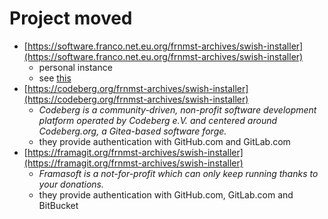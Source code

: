 # Project moved

- [https://software.franco.net.eu.org/frnmst-archives/swish-installer](https://software.franco.net.eu.org/frnmst-archives/swish-installer)
  - personal instance
  - see [this](https://software.franco.net.eu.org/frnmst/software.franco.net.eu.org/src/branch/master/privacy_policy.md#user-content-table-of-contents)
- [https://codeberg.org/frnmst-archives/swish-installer](https://codeberg.org/frnmst-archives/swish-installer)
  - *Codeberg is a community-driven, non-profit software development platform operated by Codeberg e.V. and centered around Codeberg.org, a Gitea-based software forge.*
  - they provide authentication with GitHub.com and GitLab.com
- [https://framagit.org/frnmst-archives/swish-installer](https://framagit.org/frnmst-archives/swish-installer)
  - *Framasoft is a not-for-profit which can only keep running thanks to your donations.*
  - they provide authentication with GitHub.com, GitLab.com and BitBucket
